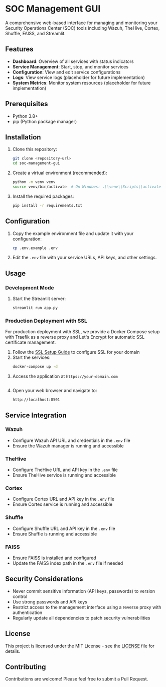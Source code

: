 # SOC Management GUI

A comprehensive web-based interface for managing and monitoring your Security Operations Center (SOC) tools including Wazuh, TheHive, Cortex, Shuffle, FAISS, and Streamlit.

## Features

- **Dashboard**: Overview of all services with status indicators
- **Service Management**: Start, stop, and monitor services
- **Configuration**: View and edit service configurations
- **Logs**: View service logs (placeholder for future implementation)
- **System Metrics**: Monitor system resources (placeholder for future implementation)

## Prerequisites

- Python 3.8+
- pip (Python package manager)

## Installation

1. Clone this repository:
   ```bash
   git clone <repository-url>
   cd soc-management-gui
   ```

2. Create a virtual environment (recommended):
   ```bash
   python -m venv venv
   source venv/bin/activate  # On Windows: .\\venv\\Scripts\\activate
   ```

3. Install the required packages:
   ```bash
   pip install -r requirements.txt
   ```

## Configuration

1. Copy the example environment file and update it with your configuration:
   ```bash
   cp .env.example .env
   ```

2. Edit the `.env` file with your service URLs, API keys, and other settings.

## Usage

### Development Mode

1. Start the Streamlit server:
   ```bash
   streamlit run app.py
   ```

### Production Deployment with SSL

For production deployment with SSL, we provide a Docker Compose setup with Traefik as a reverse proxy and Let's Encrypt for automatic SSL certificate management.

1. Follow the [SSL Setup Guide](SSL-SETUP.md) to configure SSL for your domain
2. Start the services:
   ```bash
   docker-compose up -d
   ```
3. Access the application at `https://your-domain.com`
   ```

2. Open your web browser and navigate to:
   ```
   http://localhost:8501
   ```

## Service Integration

### Wazuh
- Configure Wazuh API URL and credentials in the `.env` file
- Ensure the Wazuh manager is running and accessible

### TheHive
- Configure TheHive URL and API key in the `.env` file
- Ensure TheHive service is running and accessible

### Cortex
- Configure Cortex URL and API key in the `.env` file
- Ensure Cortex service is running and accessible

### Shuffle
- Configure Shuffle URL and API key in the `.env` file
- Ensure Shuffle is running and accessible

### FAISS
- Ensure FAISS is installed and configured
- Update the FAISS index path in the `.env` file if needed

## Security Considerations

- Never commit sensitive information (API keys, passwords) to version control
- Use strong passwords and API keys
- Restrict access to the management interface using a reverse proxy with authentication
- Regularly update all dependencies to patch security vulnerabilities

## License

This project is licensed under the MIT License - see the [LICENSE](LICENSE) file for details.

## Contributing

Contributions are welcome! Please feel free to submit a Pull Request.
